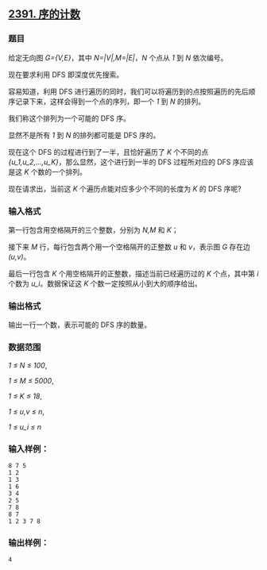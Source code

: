 ## [2391. 序的计数](https://www.acwing.com/problem/content/2393/)

### 题目

给定无向图 *G={V,E}*，其中 *N=|V|,M=|E|*，*N* 个点从 *1* 到 *N* 依次编号。

现在要求利用 DFS 即深度优先搜索。

容易知道，利用 DFS 进行遍历的同时，我们可以将遍历到的点按照遍历的先后顺序记录下来，这样会得到一个点的序列，即一个 *1* 到 *N* 的排列。

我们称这个排列为一个可能的 DFS 序。

显然不是所有 *1* 到 *N* 的排列都可能是 DFS 序的。

现在这个 DFS 的过程进行到了一半，且恰好遍历了 *K* 个不同的点 *{u_1,u_2,…,u_K}*，那么显然，这个进行到一半的 DFS 过程所对应的 DFS 序应该是这 *K* 个数的一个排列。

现在请求出，当前这 *K* 个遍历点能对应多少个不同的长度为 *K* 的 DFS 序呢?

### 输入格式

第一行包含用空格隔开的三个整数，分别为 *N,M* 和 *K*；

接下来 *M* 行，每行包含两个用一个空格隔开的正整数 *u* 和 *v*，表示图 *G* 存在边 *(u,v)*。

最后一行包含 *K* 个用空格隔开的正整数，描述当前已经遍历过的 *K* 个点，其中第 *i* 个数为 *u_i*。数据保证这 *K* 个数一定按照从小到大的顺序给出。

### 输出格式

输出一行一个数，表示可能的 DFS 序的数量。

### 数据范围

*1 ≤ N ≤ 100*,

*1 ≤ M ≤ 5000*,

*1 ≤ K ≤ 18*,

*1 ≤ u,v ≤ n*,

*1 ≤ u_i ≤ n*

### 输入样例：

```
8 7 5
1 2
1 3
1 6
3 4
2 5
7 8
8 7
1 2 3 7 8
```

### 输出样例：

```
4
```
